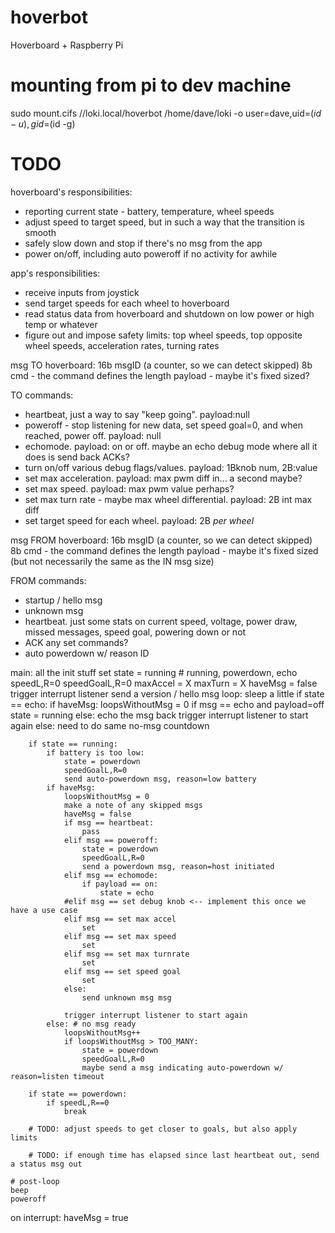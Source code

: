 # hoverbot
Hoverboard + Raspberry Pi

# mounting from pi to dev machine
sudo mount.cifs //loki.local/hoverbot /home/dave/loki -o user=dave,uid=$(id -u),gid=$(id -g)

# TODO

hoverboard's responsibilities:
- reporting current state - battery, temperature, wheel speeds
- adjust speed to target speed, but in such a way that the transition is smooth
- safely slow down and stop if there's no msg from the app
- power on/off, including auto poweroff if no activity for awhile

app's responsibilities:
- receive inputs from joystick
- send target speeds for each wheel to hoverboard
- read status data from hoverboard and shutdown on low power or high temp or whatever
- figure out and impose safety limits: top wheel speeds, top opposite wheel speeds, acceleration rates, turning rates

msg TO hoverboard:
16b msgID (a counter, so we can detect skipped)
8b cmd - the command defines the length
payload - maybe it's fixed sized?

TO commands:
- heartbeat, just a way to say "keep going". payload:null
- poweroff - stop listening for new data, set speed goal=0, and when reached, power off. payload: null
- echomode. payload: on or off. maybe an echo debug mode where all it does is send back ACKs?
- turn on/off various debug flags/values. payload: 1Bknob num, 2B:value
- set max acceleration. payload: max pwm diff in... a second maybe?
- set max speed. payload: max pwm value perhaps?
- set max turn rate - maybe max wheel differential. payload: 2B int max diff
- set target speed for each wheel. payload: 2B *per wheel*

msg FROM hoverboard:
16b msgID (a counter, so we can detect skipped)
8b cmd - the command defines the length
payload - maybe it's fixed sized (but not necessarily the same as the IN msg size)

FROM commands:
- startup / hello msg
- unknown msg
- heartbeat. just some stats on current speed, voltage, power draw, missed messages, speed goal, powering down or not
- ACK any set commands?
- auto powerdown w/ reason ID

main:
    all the init stuff
    set state = running # running, powerdown, echo
    speedL,R=0
    speedGoalL,R=0
    maxAccel = X
    maxTurn = X
    haveMsg = false
    trigger interrupt listener
    send a version / hello msg
    loop:
        sleep a little
        if state == echo:
            if haveMsg:
                loopsWithoutMsg = 0
                if msg == echo and payload=off
                    state = running
                else:
                    echo the msg back
                trigger interrupt listener to start again
            else:
                need to do same no-msg countdown

        if state == running:
            if battery is too low:
                state = powerdown
                speedGoalL,R=0
                send auto-powerdown msg, reason=low battery
            if haveMsg:
                loopsWithoutMsg = 0
                make a note of any skipped msgs
                haveMsg = false
                if msg == heartbeat:
                    pass
                elif msg == poweroff:
                    state = powerdown
                    speedGoalL,R=0
                    send a powerdown msg, reason=host initiated
                elif msg == echomode:
                    if payload == on:
                        state = echo
                #elif msg == set debug knob <-- implement this once we have a use case
                elif msg == set max accel
                    set
                elif msg == set max speed
                    set
                elif msg == set max turnrate
                    set
                elif msg == set speed goal
                    set
                else:
                    send unknown msg msg

                trigger interrupt listener to start again
            else: # no msg ready
                loopsWithoutMsg++
                if loopsWithoutMsg > TOO_MANY:
                    state = powerdown
                    speedGoalL,R=0
                    maybe send a msg indicating auto-powerdown w/ reason=listen timeout

        if state == powerdown:
            if speedL,R==0
                break

        # TODO: adjust speeds to get closer to goals, but also apply limits

        # TODO: if enough time has elapsed since last heartbeat out, send a status msg out

    # post-loop
    beep
    poweroff

on interrupt:
    haveMsg = true

    

